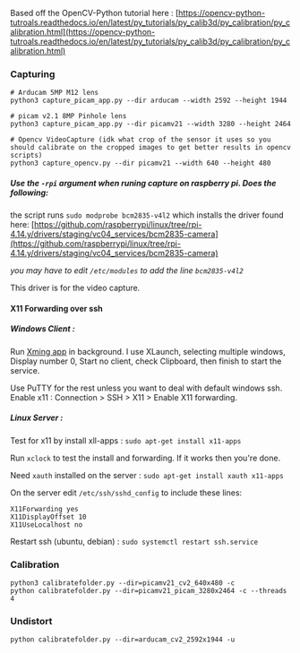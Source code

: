 
Based off the OpenCV-Python tutorial here : [https://opencv-python-tutroals.readthedocs.io/en/latest/py_tutorials/py_calib3d/py_calibration/py_calibration.html](https://opencv-python-tutroals.readthedocs.io/en/latest/py_tutorials/py_calib3d/py_calibration/py_calibration.html)

### Capturing
```
# Arducam 5MP M12 lens
python3 capture_picam_app.py --dir arducam --width 2592 --height 1944

# picam v2.1 8MP Pinhole lens
python3 capture_picam_app.py --dir picamv21 --width 3280 --height 2464

# Opencv VideoCapture (idk what crop of the sensor it uses so you should calibrate on the cropped images to get better results in opencv scripts)
python3 capture_opencv.py --dir picamv21 --width 640 --height 480
```

##### Use the `-rpi` argument when runing capture on raspberry pi. Does the following:
the script runs `sudo modprobe bcm2835-v4l2` which 
installs the driver found here: [https://github.com/raspberrypi/linux/tree/rpi-4.14.y/drivers/staging/vc04_services/bcm2835-camera](https://github.com/raspberrypi/linux/tree/rpi-4.14.y/drivers/staging/vc04_services/bcm2835-camera)


_you may have to edit `/etc/modules` to add the line `bcm2835-v4l2`_

This driver is for the video capture.

#### X11 Forwarding over ssh

##### Windows Client : 
Run [Xming app](https://sourceforge.net/projects/xming/) in background. I use XLaunch, selecting multiple windows, Display number 0, Start no client, check Clipboard, then finish to start the service.

Use PuTTY for the rest unless you want to deal with default windows ssh. Enable x11 : Connection > SSH > X11 > Enable X11 forwarding.

##### Linux Server :

Test for x11 by install xll-apps : `sudo apt-get install x11-apps`

Run `xclock` to test the install and forwarding. If it works then you're done.

Need `xauth` installed on the server : `sudo apt-get install xauth x11-apps`

On the server edit `/etc/ssh/sshd_config` to include these lines:
```
X11Forwarding yes
X11DisplayOffset 10
X11UseLocalhost no
```
Restart ssh (ubuntu, debian) : `sudo systemctl restart ssh.service`

<!-- Export the display to client :

`$ export DISPLAY=client_ip:0.0`
```
DISPLAY=":0
export DISPLAY
``` -->


### Calibration
```
python3 calibratefolder.py --dir=picamv21_cv2_640x480 -c
python calibratefolder.py --dir=picamv21_picam_3280x2464 -c --threads 4
```

### Undistort
```
python calibratefolder.py --dir=arducam_cv2_2592x1944 -u
```
